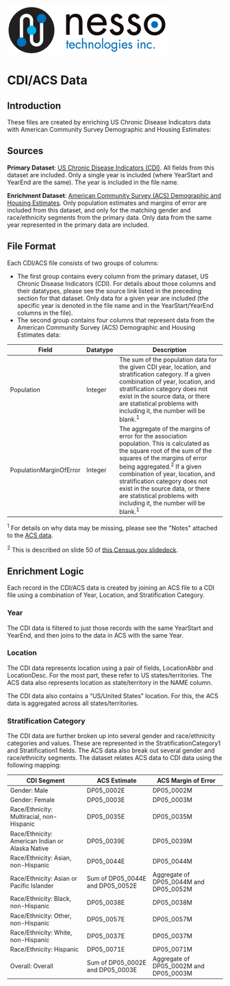 ![Nesso Technologies Logo](/images/nesso_typemark_375px.png)

# CDI/ACS Data

## Introduction

These files are created by enriching US Chronic Disease Indicators data with American Community Survey Demographic and Housing Estimates:

## Sources

**Primary Dataset**: [US Chronic Disease Indicators (CDI)](https://catalog.data.gov/dataset/u-s-chronic-disease-indicators-cdi).  All fields from this dataset are included.  Only a single year is included (where YearStart and YearEnd are the same).  The year is included in the file name. 


**Enrichment Dataset**: [American Community Survey (ACS) Demographic and Housing Estimates](https://data.census.gov/cedsci/table?q=United%20States&tid=ACSDP1Y2019.DP05&hidePreview=true).  Only population estimates and margins of error are included from this dataset, and only for the matching gender and race/ethnicity segments from the primary data.  Only data from the same year represented in the primary data are included.


## File Format
Each CDI/ACS file consists of two groups of columns:

* The first group contains every column from the primary dataset, US Chronic Disease Indicators (CDI).  For details about those columns and their datatypes, please see the source link listed in the preceding section for that dataset.  Only data for a given year are included (the specific year is denoted in the file name and in the YearStart/YearEnd columns in the file).
* The second group contains four columns that represent data from the American Community Survey (ACS) Demographic and Housing Estimates data:

Field | Datatype | Description
----- | -------- | -----------
Population | Integer | The sum of the population data for the given CDI year, location, and stratification category.  If a given combination of year, location, and stratification category does not exist in the source data, or there are statistical problems with including it, the number will be blank.<sup>1</sup>
PopulationMarginOfError	| Integer | The aggregate of the margins of error for the association population. This is calculated as the square root of the sum of the squares of the margins of error being aggregated.<sup>2</sup>  If a given combination of year, location, and stratification category does not exist in the source data, or there are statistical problems with including it, the number will be blank.<sup>1</sup>

<sup>1</sup> For details on why data may be missing, please see the "Notes" attached to the [ACS data](https://data.census.gov/cedsci/table?q=United%20States&tid=ACSDP1Y2019.DP05&hidePreview=true).

<sup>2</sup> This is described on slide 50 of [this Census.gov slidedeck](https://www.census.gov/content/dam/Census/programs-surveys/acs/guidance/training-presentations/20180418_MOE.pdf).


## Enrichment Logic
Each record in the CDI/ACS data is created by joining an ACS file to a CDI file using a combination of Year, Location, and Stratification Category.

### Year
The CDI data is filtered to just those records with the same YearStart and YearEnd, and then joins to the data in ACS with the same Year.

### Location
The CDI data represents location using a pair of fields, LocationAbbr and LocationDesc.  For the most part, these refer to US states/territories.  The ACS data also represents location as state/territory in the NAME column.

The CDI data also contains a “US/United States” location.  For this, the ACS data is aggregated across all states/territories.

### Stratification Category
The CDI data are further broken up into several gender and race/ethnicity categories and values.  These are represented in the StratificationCategory1 and Stratification1 fields.  The ACS data also break out several gender and race/ethnicity segments.  The dataset relates ACS data to CDI data using the following mapping:

CDI Segment | ACS Estimate | ACS Margin of Error
----------- | ------------ | -------------------
Gender: Male | DP05_0002E | DP05_0002M
Gender: Female | DP05_0003E | DP05_0003M
Race/Ethnicity: Multiracial, non-Hispanic | DP05_0035E | DP05_0035M
Race/Ethnicity: American Indian or Alaska Native | DP05_0039E | DP05_0039M
Race/Ethnicity: Asian, non-Hispanic | DP05_0044E | DP05_0044M
Race/Ethnicity: Asian or Pacific Islander | Sum of DP05_0044E and DP05_0052E | Aggregate of DP05_0044M and DP05_0052M
Race/Ethnicity: Black, non-Hispanic | DP05_0038E | DP05_0038M
Race/Ethnicity: Other, non-Hispanic | DP05_0057E | DP05_0057M
Race/Ethnicity: White, non-Hispanic | DP05_0037E | DP05_0037M
Race/Ethnicity: Hispanic | DP05_0071E | DP05_0071M
Overall: Overall | Sum of DP05_0002E and DP05_0003E | Aggregate of DP05_0002M and DP05_0003M



